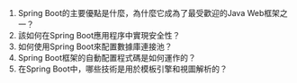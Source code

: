 

1. Spring Boot的主要優點是什麼，為什麼它成為了最受歡迎的Java Web框架之一？
2. 該如何在Spring Boot應用程序中實現安全性？
3. 如何使用Spring Boot來配置數據庫連接池？
4. Spring Boot框架的自動配置程式碼是如何運作的？
5. 在Spring Boot中，哪些技術是用於模板引擎和視圖解析的？